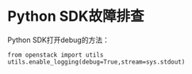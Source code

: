# Python SDK故障排查<a name="sdk_02_0010"></a>

Python SDK打开debug的方法：

```
from openstack import utils
utils.enable_logging(debug=True,stream=sys.stdout)
```

